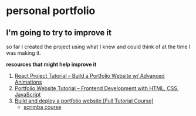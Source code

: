 # personal portfolio

## I'm going to try to improve it
so far I created the project using what I knew and could think of at the time I was making it.

**resources that might help improve it**
1.  [React Project Tutorial – Build a Portfolio Website w/ Advanced Animations](https://youtu.be/bmpI252DmiI)
2. [ Portfolio Website Tutorial – Frontend Development with HTML, CSS, JavaScript ](https://youtu.be/xV7S8BhIeBo)
3. [Build and deploy a portfolio website [Full Tutorial Course]](https://youtu.be/_xkSvufmjEs)
    - [scrimba course](https://scrimba.com/learn/portfolio)
